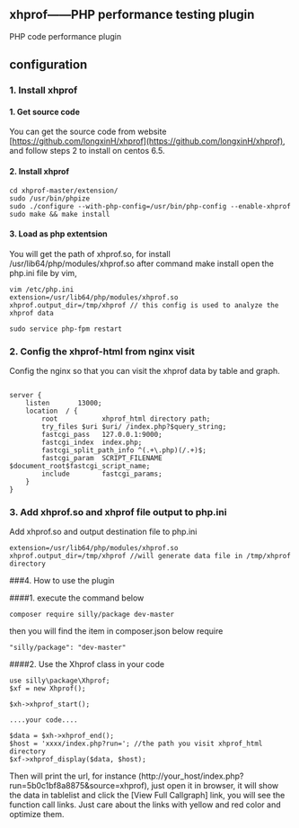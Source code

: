 ## xhprof——PHP performance testing plugin
PHP code performance plugin

## configuration

### 1. Install xhprof
#### 1. Get source code
You can get the source code from website [https://github.com/longxinH/xhprof](https://github.com/longxinH/xhprof),
and follow steps 2 to install on centos 6.5. 

#### 2. Install xhprof
```
cd xhprof-master/extension/
sudo /usr/bin/phpize
sudo ./configure --with-php-config=/usr/bin/php-config --enable-xhprof
sudo make && make install
```

#### 3. Load as php extentsion

You will get the path of xhprof.so, for install /usr/lib64/php/modules/xhprof.so after command make install
open the php.ini file by vim, 

```
vim /etc/php.ini  
extension=/usr/lib64/php/modules/xhprof.so 
xhprof.output_dir=/tmp/xhprof // this config is used to analyze the xhprof data

sudo service php-fpm restart
```

### 2. Config the xhprof-html from nginx visit
Config the nginx so that you can visit the xhprof data by table and graph.
```

server {
    listen       13000;
    location  / { 
        root           xhprof_html directory path;
        try_files $uri $uri/ /index.php?$query_string;
        fastcgi_pass   127.0.0.1:9000;
        fastcgi_index  index.php;
        fastcgi_split_path_info ^(.+\.php)(/.+)$;
        fastcgi_param  SCRIPT_FILENAME   $document_root$fastcgi_script_name;
        include        fastcgi_params;
    }   
}

```

### 3. Add xhprof.so and xhprof file output to php.ini
Add xhprof.so and output destination file to php.ini

```
extension=/usr/lib64/php/modules/xhprof.so
xhprof.output_dir=/tmp/xhprof //will generate data file in /tmp/xhprof directory

```

###4. How to use the plugin

####1. execute the command below
```
composer require silly/package dev-master
```
then you will find the item in composer.json below require

```
"silly/package": "dev-master"

```
####2. Use the Xhprof class in your code
```
use silly\package\Xhprof;
$xf = new Xhprof();

$xh->xhprof_start();

....your code....

$data = $xh->xhprof_end();
$host = 'xxxx/index.php?run='; //the path you visit xhprof_html directory
$xf->xhprof_display($data, $host);
```
Then will print the url, for instance (http://your_host/index.php?run=5b0c1bf8a8875&source=xhprof),
just open it in browser, it will show the data in tablelist and click the [View Full Callgraph] link, 
you will see the function call links. Just care about the links with yellow and red color and optimize them.

